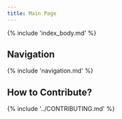 ```yaml
---
title: Main Page
---
```

{% include 'index_body.md' %}

## Navigation

{% include 'navigation.md' %}

## How to Contribute?

{% include '../CONTRIBUTING.md' %}
